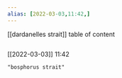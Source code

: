 ```yaml
---
alias: [2022-03-03,11:42,]
---
```

[[dardanelles strait]]
table of content
```toc
```

[[2022-03-03]] 11:42

```query
"bosphorus strait"
```